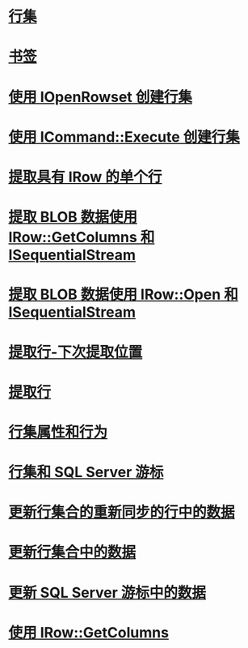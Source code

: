 # [行集](rowsets.md)

# [书签](bookmarks.md)
# [使用 IOpenRowset 创建行集](creating-a-rowset-with-iopenrowset.md)
# [使用 ICommand::Execute 创建行集](creating-rowsets-with-icommand-execute.md)
# [提取具有 IRow 的单个行](fetching-a-single-row-with-irow.md)
# [提取 BLOB 数据使用 IRow::GetColumns 和 ISequentialStream](fetching-blob-data-using-irow-getcolumns-and-isequentialstream.md)
# [提取 BLOB 数据使用 IRow::Open 和 ISequentialStream](fetching-blob-data-using-irow-open-and-isequentialstream.md)
# [提取行-下次提取位置](fetching-rows-next-fetch-position.md)
# [提取行](fetching-rows.md)
# [行集属性和行为](rowset-properties-and-behaviors.md)
# [行集和 SQL Server 游标](rowsets-and-sql-server-cursors.md)
# [更新行集合的重新同步的行中的数据](updating-data-in-rowsets-resynchronizing-rows.md)
# [更新行集合中的数据](updating-data-in-rowsets.md)
# [更新 SQL Server 游标中的数据](updating-data-in-sql-server-cursors.md)
# [使用 IRow::GetColumns](using-irow-getcolumns.md)
